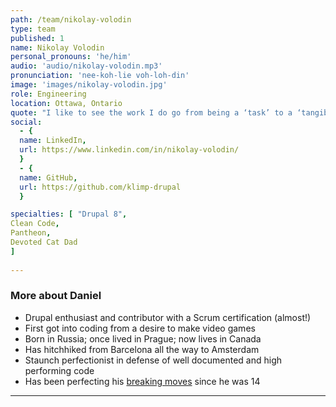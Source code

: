 ```yaml
---
path: /team/nikolay-volodin
type: team
published: 1
name: Nikolay Volodin
personal_pronouns: 'he/him'
audio: 'audio/nikolay-volodin.mp3'
pronunciation: 'nee-koh-lie voh-loh-din'
image: 'images/nikolay-volodin.jpg'
role: Engineering
location: Ottawa, Ontario
quote: "I like to see the work I do go from being a ‘task’ to a ‘tangible thing.’ It’s rewarding to see a live website spring forth from just an idea."
social: 
  - {
  name: LinkedIn,
  url: https://www.linkedin.com/in/nikolay-volodin/
  }
  - {
  name: GitHub,
  url: https://github.com/klimp-drupal
  }

specialties: [ "Drupal 8",
Clean Code,
Pantheon,
Devoted Cat Dad
]
  
---
```


### More about Daniel
* Drupal enthusiast and contributor with a Scrum certification (almost!)
* First got into coding from a desire to make video games
* Born in Russia; once lived in Prague; now lives in Canada
* Has hitchhiked from Barcelona all the way to Amsterdam
* Staunch perfectionist in defense of well documented and high performing code
* Has been perfecting his [breaking moves](https://www.youtube.com/watch?v=Ro7Rfnkw500) since he was 14

-----------------------------------
